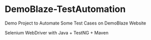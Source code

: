 # DemoBlaze-TestAutomation
Demo Project to Automate Some Test Cases on DemoBlaze Website

Selenium WebDriver with Java + TestNG + Maven

